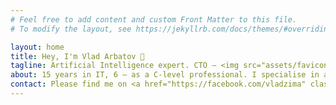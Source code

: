 ```yaml
---
# Feel free to add content and custom Front Matter to this file.
# To modify the layout, see https://jekyllrb.com/docs/themes/#overriding-theme-defaults

layout: home
title: Hey, I'm Vlad Arbatov 🖖
tagline: Artificial Intelligence expert. CTO — <img src="assets/favicon-p2l.png" width="24px"> <a href="https://p2l.tv">P2L</a>. Founder — <img src="assets/favicon-arb.png" width="24px"> <a href="https://arb.digital">arb.digital</a>.
about: 15 years in IT, 6 — as a C-level professional. I specialise in advanced Computer Vision, Neuroevolution (Generative Algorithms for Neural Networks), Natural Language Processing. I also do Blockchain and more or less classical development. Sometimes I give public lectures.
contact: Please find me on <a href="https://facebook.com/vladzima" class="facebook">Facebook</a>, <a href="https://twitter.com/vladzima" class="twitter">Twitter</a> and <a href="https://medium.com/vladislav-arbatov/" class="medium">Medium</a>.</br>Contact via <a href="http://t.me/vladzima" class="telegram">Telegram</a> and <a href="mailto:vlad@arbatov.me">email</a>.
---
```

